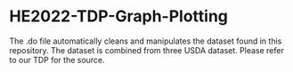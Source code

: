 # HE2022-TDP-Graph-Plotting
The .do file automatically cleans and manipulates the dataset found in this repository.
The dataset is combined from three USDA dataset. Please refer to our TDP for the source.

